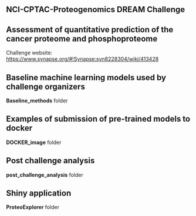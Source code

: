 ## NCI-CPTAC-Proteogenomics DREAM Challenge
## Assessment of quantitative prediction of the cancer proteome and phosphoproteome

Challenge website: https://www.synapse.org/#!Synapse:syn8228304/wiki/413428

## Baseline machine learning models used by challenge organizers

**Baseline_methods** folder

## Examples of submission of pre-trained models to docker

**DOCKER_image** folder

## Post challenge analysis

**post_challenge_analysis** folder 


## Shiny application

**ProteoExplorer** folder 

